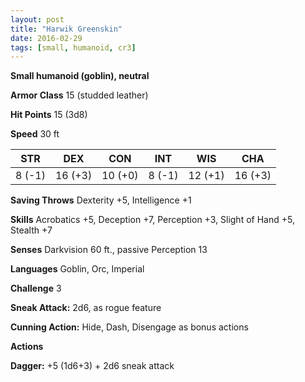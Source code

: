 ```yaml
---
layout: post
title: "Harwik Greenskin"
date: 2016-02-29
tags: [small, humanoid, cr3]
---
```


**Small humanoid (goblin), neutral**

**Armor Class** 15 (studded leather)

**Hit Points** 15 (3d8)

**Speed** 30 ft

|   STR   |   DEX   |   CON   |   INT   |   WIS   |   CHA   |
|:-----:|:-----:|:-----:|:-----:|:-----:|:-----:|
| 8 (-1) | 16 (+3) | 10 (+0) | 8 (-1) | 12 (+1) | 16 (+3) |

**Saving Throws** Dexterity +5, Intelligence +1

**Skills** Acrobatics +5, Deception +7, Perception +3, Slight of Hand +5, Stealth +7

**Senses** Darkvision 60 ft., passive Perception 13

**Languages** Goblin, Orc, Imperial

**Challenge** 3
      
**Sneak Attack:** 2d6, as rogue feature

**Cunning Action:** Hide, Dash, Disengage as bonus actions

**Actions** 

**Dagger:** +5 (1d6+3) + 2d6 sneak attack